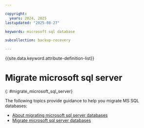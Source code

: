 ```yaml
---

copyright:
  years: 2024, 2025
lastupdated: "2025-08-27"

keywords: microsoft sql database

subcollection: backup-recovery

---
```


{{site.data.keyword.attribute-definition-list}}

# Migrate microsoft sql server
{: #migrate_microsoft_sql_server}

The following topics provide guidance to help you migrate MS SQL databases:

- [About migrating microsoft sql server databases](/docs/backup-recovery?topic=backup-recovery-about_migrating_microsoft_sql_server_databases)
- [Migrate microsoft sql server databases](/docs/backup-recovery?topic=backup-recovery-migrate_microsoft_sql_server_databases)
